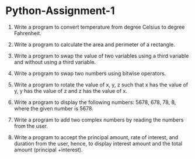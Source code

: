 # Python-Assignment-1
1. Write a program to convert temperature from degree Celsius to degree Fahrenheit.

2. Write a program to calculate the area and perimeter of a rectangle.

3. Write a program to swap the value of two variables using a third variable and without using a third variable.

4. Write a program to swap two numbers using bitwise operators.
 
5. Write a program to rotate the value of x, y, z such that x has the value of y, y has the value of z and z has the value of x.

6. Write a program to display the following numbers: 5678, 678, 78, 8, where the given number is 5678.

7. Write a program to add two complex numbers by reading the numbers from the user.

8. Write a program to accept the principal amount, rate of interest, and duration from the user, hence, to display interest amount and the total amount (principal +interest).
